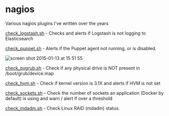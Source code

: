 # nagios
Various nagios plugins I've written over the years

[check_logstash.sh](https://github.com/sammcj/nagios/blob/master/check_logstash.sh) - Checks and alerts if Logstash is not logging to Elasticsearch

[check_puppet.sh](https://github.com/sammcj/nagios/blob/master/check_puppet.sh) - Alerts if the Puppet agent not running, or is disabled.

![screen shot 2015-01-13 at 15 51 55](https://cloud.githubusercontent.com/assets/862951/5716193/31d87e46-9b3c-11e4-8e25-241358980cb3.png)

[check_pvgrub.sh](https://github.com/sammcj/nagios/blob/master/check_pvgrub.sh) - Check if any physical drive is NOT present in /boot/grub/device.map

[check_hvm.sh](https://github.com/sammcj/nagios/blob/master/check_hvm.sh) - Check if kernel version is 3.1X and alerts if HVM is not set

[check_sockets.sh](https://github.com/sammcj/nagios/blob/master/check_sockets.sh) - Check the number of sockets an application (Docker by default) is using and warn / alert if over a threshold

[check_mdadm.sh](https://github.com/sammcj/nagios/blob/master/check_mdadm.sh) - Check Linux RAID (mdadm) status.
